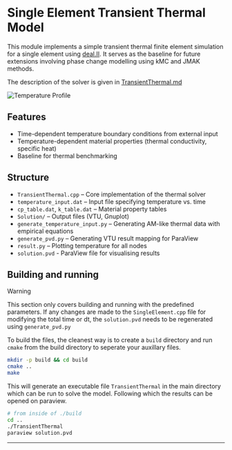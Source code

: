 # Single Element Transient Thermal Model

This module implements a simple transient thermal finite element simulation for a single element using [deal.II](https://dealii.org/). It serves as the baseline for future extensions involving phase change modelling using kMC and JMAK methods.

The description of the solver is given in [TransientThermal.md](./TransientThermal.md)

![Temperature Profile](./temperature_profile.png)

## Features

- Time-dependent temperature boundary conditions from external input
- Temperature-dependent material properties (thermal conductivity, specific heat)
- Baseline for thermal benchmarking

## Structure

- `TransientThermal.cpp` – Core implementation of the thermal solver
- `temperature_input.dat` – Input file specifying temperature vs. time
- `cp_table.dat`, `k_table.dat` – Material property tables
- `Solution/` – Output files (VTU, Gnuplot)
- `generate_temperature_input.py` – Generating AM-like thermal data with empirical equations
- `generate_pvd.py` – Generating VTU result mapping for ParaView
- `result.py` – Plotting temperature for all nodes
- `solution.pvd` - ParaView file for visualising results

## Building and running

> [!WARNING]
> This section only covers building and running with the predefined parameters. If any changes are made to the `SingleElement.cpp` file for modifying the total time or dt, the `solution.pvd` needs to be regenerated using `generate_pvd.py`

To build the files, the cleanest way is to create a `build` directory and run `cmake` from the build directory to seperate your auxillary files.

```bash
mkdir -p build && cd build
cmake ..
make
```

This will generate an executable file `TransientThermal` in the main directory which can be run to solve the model. Following which the results can be opened on paraview.

```bash
# from inside of ./build
cd ..
./TransientThermal
paraview solution.pvd
```

---
